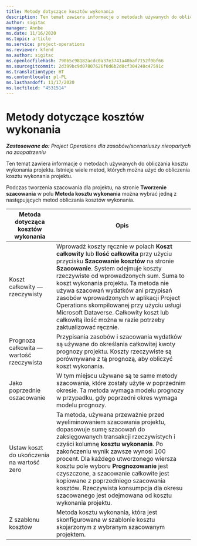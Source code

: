 ```yaml
---
title: Metody dotyczące kosztów wykonania
description: Ten temat zawiera informacje o metodach używanych do obliczania kosztu wykonania projektu.
author: sigitac
manager: Annbe
ms.date: 11/16/2020
ms.topic: article
ms.service: project-operations
ms.reviewer: kfend
ms.author: sigitac
ms.openlocfilehash: 790b5c98182acdc0a37e3741a40baf7152f0bf66
ms.sourcegitcommit: 2d399bc9d07807626f0d6b2d0cf304240c47591c
ms.translationtype: HT
ms.contentlocale: pl-PL
ms.lasthandoff: 11/17/2020
ms.locfileid: "4531514"
---
```

# <a name="cost-to-complete-methods"></a>Metody dotyczące kosztów wykonania

_**Zastosowane do:** Project Operations dla zasobów/scenariuszy nieopartych na zaopatrzeniu_

Ten temat zawiera informacje o metodach używanych do obliczania kosztu wykonania projektu. Istnieje wiele metod, których można użyć do obliczenia kosztu wykonania projektu. 

Podczas tworzenia szacowania dla projektu, na stronie **Tworzenie szacowania** w polu **Metoda kosztu wykonania** można wybrać jedną z następujących metod obliczania kosztów wykonania.

| Metoda dotycząca kosztów wykonania    | Opis                                                                                                                                                                                                                                                                                                                                                                                                                                                                                        |
|------------------------------|----------------------------------------------------------------------------------------------------------------------------------------------------------------------------------------------------------------------------------------------------------------------------------------------------------------------------------------------------------------------------------------------------------------------------------------------------------------------------------------------------|
| Koszt całkowity — rzeczywisty            | Wprowadź koszty ręcznie w polach **Koszt całkowity** lub **Ilość całkowita** przy użyciu przycisku **Szacowanie kosztów** na stronie **Szacowanie**. System odejmuje koszty rzeczywiste od wprowadzonych sum. Suma to koszt wykonania projektu. Ta metoda nie używa szacowań wydatków ani przypisań zasobów wprowadzonych w aplikacji Project Operations skompilowanej przy użyciu usługi Microsoft Dataverse. Całkowity koszt lub całkowitą ilość można w razie potrzeby zaktualizować ręcznie.  |
| Prognoza całkowita — wartość rzeczywista        | Przypisania zasobów i szacowania wydatków są używane do określania całkowitej kwoty prognozy projektu. Koszty rzeczywiste są porównywane z tą prognozą, aby obliczyć koszt wykonania.                                                                                                                                                                                                                                                                          |
| Jako poprzednie oszacowanie         | W tym miejscu używane są te same metody szacowania, które zostały użyte w poprzednim okresie. Ta metoda wymaga modelu prognozy w przypadku, gdy poprzedni okres wymaga modelu prognozy.                                                                                                                                                                                                                                                                                                                           |
| Ustaw koszt do ukończenia na wartość zero | Ta metoda, używana przeważnie przed wyeliminowaniem szacowania projektu, dopasowuje sumę szacowań do zaksięgowanych transakcji rzeczywistych i czyści kolumnę **kosztu wykonania**. Po zakończeniu wynik zawsze wynosi 100 procent. Dla każdego utworzonego wiersza kosztu pole wyboru **Prognozowanie** jest czyszczone, a szacowanie całkowite jest kopiowane z poprzedniego szacowania kosztów. Rzeczywista konsumpcja dla okresu szacowanego jest odejmowana od kosztu wykonania projektu.              |
| Z szablonu kosztów           | Metoda kosztu wykonania, która jest skonfigurowana w szablonie kosztu skojarzonym z wybranym szacowanym projektem.                                                                                                                                                                                                                                                                                                                                                                          |
